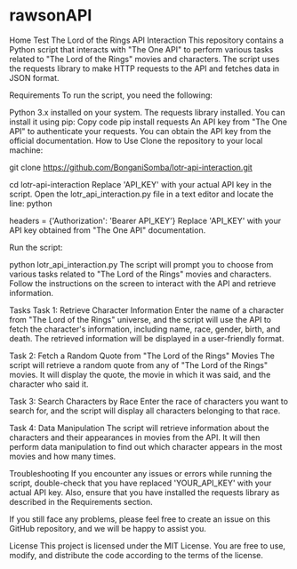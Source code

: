 # rawsonAPI
Home Test 
The Lord of the Rings API Interaction
This repository contains a Python script that interacts with "The One API" to perform various tasks related to "The Lord of the Rings" movies and characters. The script uses the requests library to make HTTP requests to the API and fetches data in JSON format.

Requirements
To run the script, you need the following:

Python 3.x installed on your system.
The requests library installed. You can install it using pip:
Copy code
pip install requests
An API key from "The One API" to authenticate your requests. You can obtain the API key from the official documentation.
How to Use
Clone the repository to your local machine:

git clone https://github.com/BonganiSomba/lotr-api-interaction.git

cd lotr-api-interaction
Replace 'API_KEY' with your actual API key in the script. Open the lotr_api_interaction.py file in a text editor and locate the line:
python

headers = {'Authorization': 'Bearer API_KEY'}
Replace 'API_KEY' with your API key obtained from "The One API" documentation.

Run the script:

python lotr_api_interaction.py
The script will prompt you to choose from various tasks related to "The Lord of the Rings" movies and characters. Follow the instructions on the screen to interact with the API and retrieve information.

Tasks
Task 1: Retrieve Character Information
Enter the name of a character from "The Lord of the Rings" universe, and the script will use the API to fetch the character's information, including name, race, gender, birth, and death. The retrieved information will be displayed in a user-friendly format.

Task 2: Fetch a Random Quote from "The Lord of the Rings" Movies
The script will retrieve a random quote from any of "The Lord of the Rings" movies. It will display the quote, the movie in which it was said, and the character who said it.

Task 3: Search Characters by Race
Enter the race of characters you want to search for, and the script will display all characters belonging to that race.

Task 4: Data Manipulation
The script will retrieve information about the characters and their appearances in movies from the API. It will then perform data manipulation to find out which character appears in the most movies and how many times.

Troubleshooting
If you encounter any issues or errors while running the script, double-check that you have replaced 'YOUR_API_KEY' with your actual API key. Also, ensure that you have installed the requests library as described in the Requirements section.

If you still face any problems, please feel free to create an issue on this GitHub repository, and we will be happy to assist you.


License
This project is licensed under the MIT License. You are free to use, modify, and distribute the code according to the terms of the license.
